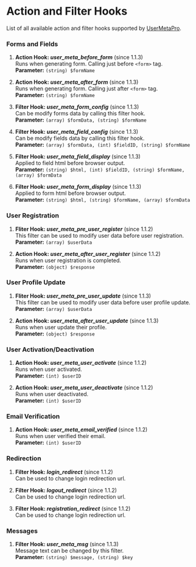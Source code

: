 # Action and Filter Hooks

List of all available action and filter hooks supported by [UserMetaPro](http://user-meta.com).

### Forms and Fields

1. **Action Hook: _user_meta_before_form_** (since 1.1.3)  
Runs when generating form. Calling just before `<form>` tag.  
**Parameter:** `(string) $formName`

1. **Action Hook: _user_meta_after_form_** (since 1.1.3)  
Runs when generating form. Calling just after `<form>` tag.  
**Parameter:** `(string) $formName`

1. **Filter Hook: _user_meta_form_config_** (since 1.1.3)  
Can be modify forms data by calling this filter hook.  
**Parameter:** `(array) $formData, (string) $formName`

1. **Filter Hook: _user_meta_field_config_** (since 1.1.3)  
Can be modify fields data by calling this filter hook.  
 **Parameter:** `(array) $formData, (int) $fieldID, (string) $formName`

1. **Filter Hook: _user_meta_field_display_** (since 1.1.3)  
Applied to field html before browser output.  
 **Parameter:** `(string) $html, (int) $fieldID, (string) $formName, (array) $formData`

1. **Filter Hook: _user_meta_form_display_** (since 1.1.3)  
Applied to form html before browser output.  
 **Parameter:** `(string) $html, (string) $formName, (array) $formData`

### User Registration

1. **Fliter Hook: _user_meta_pre_user_register_** (since 1.1.2)  
This filter can be used to modify user data before user registration.  
 **Parameter:** `(array) $userData`

1. **Action Hook: _user_meta_after_user_register_** (since 1.1.2)  
Runs when user registration is completed.  
 **Parameter:** `(object) $response`

### User Profile Update

1. **Fliter Hook: _user_meta_pre_user_update_** (since 1.1.3)  
This filter can be used to modify user data before user profile update.  
 **Parameter:** `(array) $userData`

1. **Action Hook: _user_meta_after_user_update_** (since 1.1.3)  
Runs when user update their profile.  
 **Parameter:** `(object) $response`

### User Activation/Deactivation

1. **Action Hook: _user_meta_user_activate_** (since 1.1.2)  
Runs when user activated.  
 **Parameter:** `(int) $userID`

1. **Action Hook: _user_meta_user_deactivate_** (since 1.1.2)  
Runs when user deactivated.  
 **Parameter:** `(int) $userID`

### Email Verification

1. **Action Hook: _user_meta_email_verified_** (since 1.1.2)  
Runs when user verified their email.  
 **Parameter:** `(int) $userID`

### Redirection

1. **Filter Hook: _login_redirect_** (since 1.1.2)  
Can be used to change login redirection url.

1. **Filter Hook: _logout_redirect_** (since 1.1.2)  
Can be used to change login redirection url.

1. **Filter Hook: _registration_redirect_** (since 1.1.2)  
Can be used to change login redirection url.

### Messages

1. **Filter Hook: _user_meta_msg_** (since 1.1.3)  
Message text can be changed by this filter.  
 **Parameter:** `(string) $message, (string) $key`

